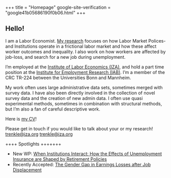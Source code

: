 +++
title = "Homepage"
google-site-verification = "google41b05686190f0b06.html"
+++

## Hello!


I am a Labor Economist. [My research](https://trenkles.github.io/research/) focuses on how Labor Market Polices- and Institutions operate in a frictional labor market and how these affect worker outcomes and inequality. I also work on how workers are affected by job-loss, and search for a new job during unemployment.

I’m employed at the [Institute of Labor Economics (IZA)](https://www.iza.org/), and hold a part time position at the [Institute for Employment Research (IAB)](https://iab.de/en/startseite-english/). I’m a member of the CRC TR-224 between the Universities Bonn and Mannheim.

My work often uses large administrative data sets, sometimes merged with survey data. I have also been directly involved in the collection of novel survey data and the creation of new admin data. I often use quasi experimental methods, sometimes in combination with structural methods, but I’m also a fan of careful descriptive work. 

Here is [my CV](https://legacy.iza.org/en/webcontent/personnel/vitae/24066_cv.pdf)! 

Please get in touch if you would like to talk about your or my research! trenkle@iza.org [trenkle@iza.org](mailto:trenkle@iza.org)


++++ Spotlights +++++++ 

-	New WP: [When Institutions Interact: How the Effects of Unemployment Insurance are Shaped by Retirement Policies](https://trenkles.github.io/research/When_Institutions_Interact.pdf)
-	Recently Accepted: [The Gender Gap in Earnings Losses after Job Displacement](https://trenkles.github.io/research/Illing_Schmieder_Trenkle_2023_finalnonformatted.pdf)
